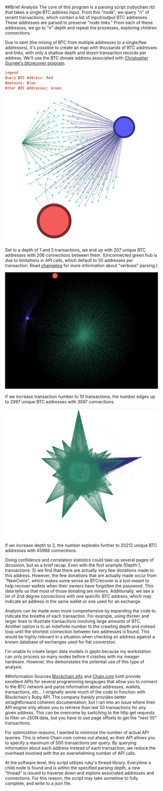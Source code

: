 
##Brief Analysis
The core of this program is a parsing script (rubychain.rb) that takes a single BTC address input. From this "node", we query "n" of recent transactions, which contain a list of input/output BTC addresses. These addresses are parsed to preserve "node links." From each of these addresses, we go to "n" depth and repeat the processes, exploring children connections.

Due to taint (the mixing of BTC from multiple addresses to a single/few addresses), it's possible to create an map with thousands of BTC addresses and links, with only a shallow depth and dozen transaction records per address. We'll use the BTC donate address associated with [Christopher Gurnee's btcrecover program](https://github.com/gurnec/btcrecover). 

```Ruby
Legend
Query BTC Address: Red
NewCoins: Blue
Other BTC Addresses: Green
```

![1Deep-5TX](/examples/gephi-207-206.png)

Set to a depth of 1 and 5 transactions, we end up with 207 unique BTC addresses with 206 connections between them. (Unconnected green hub is due to limitations in API calls, which default to 50 addresses per transaction. Read [changelog](/changelog.md) for more information about "verbose" parsing.) 

![1Deep-10TX](/examples/gephi-2997-3097.png)

If we increase transaction number to 10 transactions, the number edges up to 2997 unique BTC addresses with 3097 connections.

![2Deep-10TX](/examples/gephi-20212-45968.png)

If we increase depth to 2, the number explodes further to 20212 unique BTC addresses with 45968 connections. 

Doing confidence and correlation statistics could take up several pages of dicussion, but as a brief recap. Even with the first example (Depth:1, transactions: 5) we find that there are actually very few donations made to this address. However, the few donations that are actually made occur from "NewCoins", which makes some sense as BTCrecover is a tool meant to help recover wallets when their owners have forgotten the password. This data tells us that most of those donating are miners. Additionally, we see a lot of 2nd degree connections with one specific BTC address, which may indicate an address in the same wallet or one used for an exchange.

Analysis can be made even more comprehensive by expanding the code to indicate the breathe of each transaction. For example, using thicker and larger lines to illustrate transactions involving large amounts of BTC. Another option is to an indefinite number to the crawling depth and instead loop until the shortest connection between two addresses is found. This would be highly relevant in a situation when checking an address against a known database of exchanges used for fiat conversion. 

I'm unable to create larger data models in gephi because my workstation can only process so many nodes before it crashes with my meager hardware. However, this demonstates the potential use of this type of analysis.

##Information Sources
[Blockchain.info](http://www.blockchain.info) and [Chain.com](http://chain.com) both provide excellent APIs for several programming langauges that allow you to connect to the BTC network and parse information about addresses, wallets, transactions, etc... I originally wrote much of the code to function with Blockchain's Ruby API. The company frankly provides better striaghtforward coherent documentation, but I ran into an issue where their API engine only allows you to retrieve than last 50 transactions for any given address. This can be overcome by switching to the http get requests to filter on JSON data, but you have to use page offsets to get the "next 50" transactions. 

For optimization reasons, I wanted to minimize the number of actual API queries. This is where Chain.com comes out ahead, as their API allows you to specify a maximum of 500 transactions per query. By querying information about each address instead of each transaction, we reduce the overhead involved with the an overwhelming number of API calls. 

At the software level, this script utilizes ruby's thread library. Everytime a child node is found and is within the specified parsing depth, a new "thread" is issued to traverse down and explore associated addresses and connections. For this reason, the script may take sometime to fully complete, and write to a json file.
